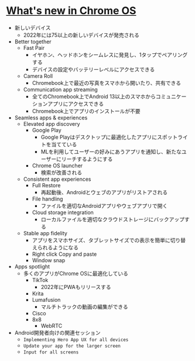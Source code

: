 # [What's new in Chrome OS](https://io.google/2022/program/1238357f-b165-465d-a265-a0fccc5c1e84/)

* 新しいデバイス
  * 2022年には75以上の新しいデバイスが発売される
* Better together
  * Fast Pair
    * イヤホン、ヘッドホンをシームレスに発見し、1タップでペアリングする
    * デバイスの設定やバッテリーレベルにアクセスできる
  * Camera Roll
    * Chromebook上で最近の写真をスマホから開いたり、共有できる
  * Communication app streaming
    * 全てのChromebook上でAndroid 13以上のスマホからコミュニケーションアプリにアクセスできる
    * Chromebook上でアプリのインストールが不要
* Seamless apps & experiences
  * Elevated app discovery
    * Google Play
      * Google Playはデスクトップに最適化したアプリにスポットライトを当てている
      * MLを利用してユーザーの好みにあうアプリを通知し、新たなユーザーにリーチするようにする
    * Chrome OS launcher
      * 検索が改善される
  * Consistent app experiences
    * Full Restore
      * 再起動後、Androidとウェブのアプリがリストアされる
    * File handling
      * ファイルを適切なAndroidアプリやウェブアプリで開く
    * Cloud storage integration
      * ローカルファイルを適切なクラウドストレージにバックアップする
  * Stable app fidelity
    * アプリをスマホサイズ、タブレットサイズでの表示を簡単に切り替えられるようになる
    * Right click Copy and paste
    * Window snap
* Apps spotlight
  * 多くのアプリがChrome OSに最適化している
    * TikTok
      * 2022年にPWAもリリースする
    * Krita
    * Lumafusion
      * マルチトラックの動画の編集ができる
    * Cisco
    * 8x8
      * WebRTC
* Android開発者向けの関連セッション
  * `Implementing Hero App UX for all devices`
  * `Update your app for the larger screen`
  * `Input for all screens`
